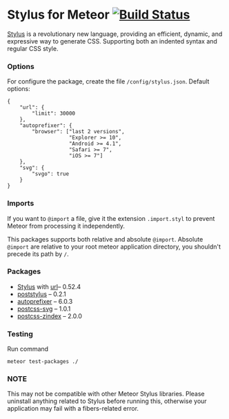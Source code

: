
# Stylus for Meteor [![Build Status](https://travis-ci.org/hoppas/meteor-plugin-stylus.svg?style=flat-square)](https://travis-ci.org/hoppas/meteor-plugin-stylus)

[Stylus](http://stylus-lang.com/) is a revolutionary new language,
providing an efficient, dynamic, and expressive way to generate CSS.
Supporting both an indented syntax and regular CSS style.

### Options
For configure the package, create the file `/config/stylus.json`.
Default options:
```
{
    "url": {
        "limit": 30000
    },
    "autoprefixer": {
        "browser": ["last 2 versions",
                    "Explorer >= 10",
                    "Android >= 4.1",
                    "Safari >= 7",
                    "iOS >= 7"]
    },
    "svg": {
        "svgo": true
    }
}
```

### Imports
If you want to `@import` a file, give it the extension `.import.styl`
to prevent Meteor from processing it independently.

This packages supports both relative and absolute `@import`.
Absolute `@import` are relative to your root meteor application directory,
you shouldn't precede its path by `/`.

### Packages
 * [Stylus](https://github.com/stylus/stylus) with [url](http://stylus-lang.com/docs/functions.url.html)– 0.52.4
 * [poststylus](https://github.com/seaneking/poststylus) – 0.2.1
 * [autoprefixer](https://github.com/postcss/autoprefixer) – 6.0.3
 * [postcss-svg](https://github.com/Pavliko/postcss-svg) – 1.0.1
 * [postcss-zindex](https://github.com/ben-eb/postcss-zindex) – 2.0.0

### Testing
Run command
```
meteor test-packages ./
```

### NOTE
This may not be compatible with other Meteor Stylus libraries. Please
uninstall anything related to Stylus before running this, otherwise your
application may fail with a fibers-related error.
